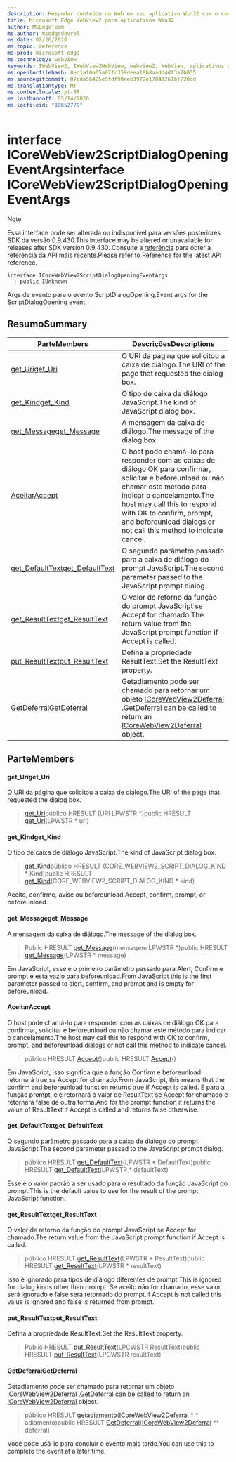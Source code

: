 ```yaml
---
description: Hospedar conteúdo da Web em seu aplicativo Win32 com o controle WebView2 do Microsoft Edge
title: Microsoft Edge WebView2 para aplicativos Win32
author: MSEdgeTeam
ms.author: msedgedevrel
ms.date: 02/26/2020
ms.topic: reference
ms.prod: microsoft-edge
ms.technology: webview
keywords: IWebView2, IWebView2WebView, webview2, WebView, aplicativos Win32, Win32, Edge, ICoreWebView2, ICoreWebView2Host, controle do navegador, HTML Edge
ms.openlocfilehash: 8ed1a10a65a07fc359deea18b8aadd4df3a7b055
ms.sourcegitcommit: 07cda56425e5fdf90eeb3972e17041261bf720cd
ms.translationtype: MT
ms.contentlocale: pt-BR
ms.lasthandoff: 05/14/2020
ms.locfileid: "10652779"
---
```

# <span data-ttu-id="e1ef4-104">interface ICoreWebView2ScriptDialogOpeningEventArgs</span><span class="sxs-lookup"><span data-stu-id="e1ef4-104">interface ICoreWebView2ScriptDialogOpeningEventArgs</span></span> 

> [!NOTE]
> <span data-ttu-id="e1ef4-105">Essa interface pode ser alterada ou indisponível para versões posteriores SDK da versão 0.9.430.</span><span class="sxs-lookup"><span data-stu-id="e1ef4-105">This interface may be altered or unavailable for releases after SDK version 0.9.430.</span></span> <span data-ttu-id="e1ef4-106">Consulte a [referência](../../../webview2-api-reference.md) para obter a referência da API mais recente.</span><span class="sxs-lookup"><span data-stu-id="e1ef4-106">Please refer to [Reference](../../../webview2-api-reference.md) for the latest API reference.</span></span>

```
interface ICoreWebView2ScriptDialogOpeningEventArgs
  : public IUnknown
```

<span data-ttu-id="e1ef4-107">Args de evento para o evento ScriptDialogOpening.</span><span class="sxs-lookup"><span data-stu-id="e1ef4-107">Event args for the ScriptDialogOpening event.</span></span>

## <span data-ttu-id="e1ef4-108">Resumo</span><span class="sxs-lookup"><span data-stu-id="e1ef4-108">Summary</span></span>

 <span data-ttu-id="e1ef4-109">Parte</span><span class="sxs-lookup"><span data-stu-id="e1ef4-109">Members</span></span>                        | <span data-ttu-id="e1ef4-110">Descrições</span><span class="sxs-lookup"><span data-stu-id="e1ef4-110">Descriptions</span></span>
--------------------------------|---------------------------------------------
[<span data-ttu-id="e1ef4-111">get_Uri</span><span class="sxs-lookup"><span data-stu-id="e1ef4-111">get_Uri</span></span>](#get_uri) | <span data-ttu-id="e1ef4-112">O URI da página que solicitou a caixa de diálogo.</span><span class="sxs-lookup"><span data-stu-id="e1ef4-112">The URI of the page that requested the dialog box.</span></span>
[<span data-ttu-id="e1ef4-113">get_Kind</span><span class="sxs-lookup"><span data-stu-id="e1ef4-113">get_Kind</span></span>](#get_kind) | <span data-ttu-id="e1ef4-114">O tipo de caixa de diálogo JavaScript.</span><span class="sxs-lookup"><span data-stu-id="e1ef4-114">The kind of JavaScript dialog box.</span></span>
[<span data-ttu-id="e1ef4-115">get_Message</span><span class="sxs-lookup"><span data-stu-id="e1ef4-115">get_Message</span></span>](#get_message) | <span data-ttu-id="e1ef4-116">A mensagem da caixa de diálogo.</span><span class="sxs-lookup"><span data-stu-id="e1ef4-116">The message of the dialog box.</span></span>
[<span data-ttu-id="e1ef4-117">Aceitar</span><span class="sxs-lookup"><span data-stu-id="e1ef4-117">Accept</span></span>](#accept) | <span data-ttu-id="e1ef4-118">O host pode chamá-lo para responder com as caixas de diálogo OK para confirmar, solicitar e beforeunload ou não chamar este método para indicar o cancelamento.</span><span class="sxs-lookup"><span data-stu-id="e1ef4-118">The host may call this to respond with OK to confirm, prompt, and beforeunload dialogs or not call this method to indicate cancel.</span></span>
[<span data-ttu-id="e1ef4-119">get_DefaultText</span><span class="sxs-lookup"><span data-stu-id="e1ef4-119">get_DefaultText</span></span>](#get_defaulttext) | <span data-ttu-id="e1ef4-120">O segundo parâmetro passado para a caixa de diálogo do prompt JavaScript.</span><span class="sxs-lookup"><span data-stu-id="e1ef4-120">The second parameter passed to the JavaScript prompt dialog.</span></span>
[<span data-ttu-id="e1ef4-121">get_ResultText</span><span class="sxs-lookup"><span data-stu-id="e1ef4-121">get_ResultText</span></span>](#get_resulttext) | <span data-ttu-id="e1ef4-122">O valor de retorno da função do prompt JavaScript se Accept for chamado.</span><span class="sxs-lookup"><span data-stu-id="e1ef4-122">The return value from the JavaScript prompt function if Accept is called.</span></span>
[<span data-ttu-id="e1ef4-123">put_ResultText</span><span class="sxs-lookup"><span data-stu-id="e1ef4-123">put_ResultText</span></span>](#put_resulttext) | <span data-ttu-id="e1ef4-124">Defina a propriedade ResultText.</span><span class="sxs-lookup"><span data-stu-id="e1ef4-124">Set the ResultText property.</span></span>
[<span data-ttu-id="e1ef4-125">GetDeferral</span><span class="sxs-lookup"><span data-stu-id="e1ef4-125">GetDeferral</span></span>](#getdeferral) | <span data-ttu-id="e1ef4-126">Getadiamento pode ser chamado para retornar um objeto [ICoreWebView2Deferral](ICoreWebView2Deferral.md) .</span><span class="sxs-lookup"><span data-stu-id="e1ef4-126">GetDeferral can be called to return an [ICoreWebView2Deferral](ICoreWebView2Deferral.md) object.</span></span>

## <span data-ttu-id="e1ef4-127">Parte</span><span class="sxs-lookup"><span data-stu-id="e1ef4-127">Members</span></span>

#### <span data-ttu-id="e1ef4-128">get_Uri</span><span class="sxs-lookup"><span data-stu-id="e1ef4-128">get_Uri</span></span> 

<span data-ttu-id="e1ef4-129">O URI da página que solicitou a caixa de diálogo.</span><span class="sxs-lookup"><span data-stu-id="e1ef4-129">The URI of the page that requested the dialog box.</span></span>

> <span data-ttu-id="e1ef4-130">[get_Uri](#get_uri)público HRESULT (URI LPWSTR \*)</span><span class="sxs-lookup"><span data-stu-id="e1ef4-130">public HRESULT [get_Uri](#get_uri)(LPWSTR \* uri)</span></span>

#### <span data-ttu-id="e1ef4-131">get_Kind</span><span class="sxs-lookup"><span data-stu-id="e1ef4-131">get_Kind</span></span> 

<span data-ttu-id="e1ef4-132">O tipo de caixa de diálogo JavaScript.</span><span class="sxs-lookup"><span data-stu-id="e1ef4-132">The kind of JavaScript dialog box.</span></span>

> <span data-ttu-id="e1ef4-133">[get_Kind](#get_kind)público HRESULT (CORE_WEBVIEW2_SCRIPT_DIALOG_KIND \* Kind)</span><span class="sxs-lookup"><span data-stu-id="e1ef4-133">public HRESULT [get_Kind](#get_kind)(CORE_WEBVIEW2_SCRIPT_DIALOG_KIND \* kind)</span></span>

<span data-ttu-id="e1ef4-134">Aceite, confirme, avise ou beforeunload.</span><span class="sxs-lookup"><span data-stu-id="e1ef4-134">Accept, confirm, prompt, or beforeunload.</span></span>

#### <span data-ttu-id="e1ef4-135">get_Message</span><span class="sxs-lookup"><span data-stu-id="e1ef4-135">get_Message</span></span> 

<span data-ttu-id="e1ef4-136">A mensagem da caixa de diálogo.</span><span class="sxs-lookup"><span data-stu-id="e1ef4-136">The message of the dialog box.</span></span>

> <span data-ttu-id="e1ef4-137">Public HRESULT [get_Message](#get_message)(mensagem LPWSTR \*)</span><span class="sxs-lookup"><span data-stu-id="e1ef4-137">public HRESULT [get_Message](#get_message)(LPWSTR \* message)</span></span>

<span data-ttu-id="e1ef4-138">Em JavaScript, esse é o primeiro parâmetro passado para Alert, Confirm e prompt e está vazio para beforeunload.</span><span class="sxs-lookup"><span data-stu-id="e1ef4-138">From JavaScript this is the first parameter passed to alert, confirm, and prompt and is empty for beforeunload.</span></span>

#### <span data-ttu-id="e1ef4-139">Aceitar</span><span class="sxs-lookup"><span data-stu-id="e1ef4-139">Accept</span></span> 

<span data-ttu-id="e1ef4-140">O host pode chamá-lo para responder com as caixas de diálogo OK para confirmar, solicitar e beforeunload ou não chamar este método para indicar o cancelamento.</span><span class="sxs-lookup"><span data-stu-id="e1ef4-140">The host may call this to respond with OK to confirm, prompt, and beforeunload dialogs or not call this method to indicate cancel.</span></span>

> <span data-ttu-id="e1ef4-141">público HRESULT [Accept](#accept)()</span><span class="sxs-lookup"><span data-stu-id="e1ef4-141">public HRESULT [Accept](#accept)()</span></span>

<span data-ttu-id="e1ef4-142">Em JavaScript, isso significa que a função Confirm e beforeunload retornará true se Accept for chamado.</span><span class="sxs-lookup"><span data-stu-id="e1ef4-142">From JavaScript, this means that the confirm and beforeunload function returns true if Accept is called.</span></span> <span data-ttu-id="e1ef4-143">E para a função prompt, ele retornará o valor de ResultText se Accept for chamado e retornará false de outra forma.</span><span class="sxs-lookup"><span data-stu-id="e1ef4-143">And for the prompt function it returns the value of ResultText if Accept is called and returns false otherwise.</span></span>

#### <span data-ttu-id="e1ef4-144">get_DefaultText</span><span class="sxs-lookup"><span data-stu-id="e1ef4-144">get_DefaultText</span></span> 

<span data-ttu-id="e1ef4-145">O segundo parâmetro passado para a caixa de diálogo do prompt JavaScript.</span><span class="sxs-lookup"><span data-stu-id="e1ef4-145">The second parameter passed to the JavaScript prompt dialog.</span></span>

> <span data-ttu-id="e1ef4-146">público HRESULT [get_DefaultText](#get_defaulttext)(LPWSTR \* DefaultText)</span><span class="sxs-lookup"><span data-stu-id="e1ef4-146">public HRESULT [get_DefaultText](#get_defaulttext)(LPWSTR \* defaultText)</span></span>

<span data-ttu-id="e1ef4-147">Esse é o valor padrão a ser usado para o resultado da função JavaScript do prompt.</span><span class="sxs-lookup"><span data-stu-id="e1ef4-147">This is the default value to use for the result of the prompt JavaScript function.</span></span>

#### <span data-ttu-id="e1ef4-148">get_ResultText</span><span class="sxs-lookup"><span data-stu-id="e1ef4-148">get_ResultText</span></span> 

<span data-ttu-id="e1ef4-149">O valor de retorno da função do prompt JavaScript se Accept for chamado.</span><span class="sxs-lookup"><span data-stu-id="e1ef4-149">The return value from the JavaScript prompt function if Accept is called.</span></span>

> <span data-ttu-id="e1ef4-150">público HRESULT [get_ResultText](#get_resulttext)(LPWSTR \* ResultText)</span><span class="sxs-lookup"><span data-stu-id="e1ef4-150">public HRESULT [get_ResultText](#get_resulttext)(LPWSTR \* resultText)</span></span>

<span data-ttu-id="e1ef4-151">Isso é ignorado para tipos de diálogo diferentes de prompt.</span><span class="sxs-lookup"><span data-stu-id="e1ef4-151">This is ignored for dialog kinds other than prompt.</span></span> <span data-ttu-id="e1ef4-152">Se aceito não for chamado, esse valor será ignorado e false será retornado do prompt.</span><span class="sxs-lookup"><span data-stu-id="e1ef4-152">If Accept is not called this value is ignored and false is returned from prompt.</span></span>

#### <span data-ttu-id="e1ef4-153">put_ResultText</span><span class="sxs-lookup"><span data-stu-id="e1ef4-153">put_ResultText</span></span> 

<span data-ttu-id="e1ef4-154">Defina a propriedade ResultText.</span><span class="sxs-lookup"><span data-stu-id="e1ef4-154">Set the ResultText property.</span></span>

> <span data-ttu-id="e1ef4-155">Public HRESULT [put_ResultText](#put_resulttext)(LPCWSTR ResultText)</span><span class="sxs-lookup"><span data-stu-id="e1ef4-155">public HRESULT [put_ResultText](#put_resulttext)(LPCWSTR resultText)</span></span>

#### <span data-ttu-id="e1ef4-156">GetDeferral</span><span class="sxs-lookup"><span data-stu-id="e1ef4-156">GetDeferral</span></span> 

<span data-ttu-id="e1ef4-157">Getadiamento pode ser chamado para retornar um objeto [ICoreWebView2Deferral](ICoreWebView2Deferral.md) .</span><span class="sxs-lookup"><span data-stu-id="e1ef4-157">GetDeferral can be called to return an [ICoreWebView2Deferral](ICoreWebView2Deferral.md) object.</span></span>

> <span data-ttu-id="e1ef4-158">público HRESULT [getadiamento](#getdeferral)([ICoreWebView2Deferral](ICoreWebView2Deferral.md) \* \* adiamento)</span><span class="sxs-lookup"><span data-stu-id="e1ef4-158">public HRESULT [GetDeferral](#getdeferral)([ICoreWebView2Deferral](ICoreWebView2Deferral.md) \*\* deferral)</span></span>

<span data-ttu-id="e1ef4-159">Você pode usá-lo para concluir o evento mais tarde.</span><span class="sxs-lookup"><span data-stu-id="e1ef4-159">You can use this to complete the event at a later time.</span></span>

